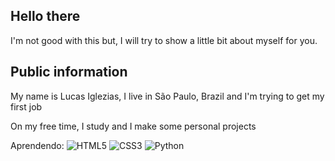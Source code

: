 <h2>Hello there</h2>
<p>I'm not good with this but, I will try to show a little bit about myself for you.</p>


<h2>Public information</h2>
<p>My name is Lucas Iglezias, I live in São Paulo, Brazil and I'm trying to get my first job<p>
<p>On my free time, I study and I make some personal projects<p>



Aprendendo: <img alt="HTML5" src="https://img.shields.io/badge/html5-%23E34F26.svg?&style=for-the-badge&logo=html5&logoColor=white"/>
<img alt="CSS3" src="https://img.shields.io/badge/css3-%231572B6.svg?&style=for-the-badge&logo=css3&logoColor=white"/>
<img alt="Python" src="https://img.shields.io/badge/python-%2314354C.svg?&style=for-the-badge&logo=python&logoColor=white"/>
